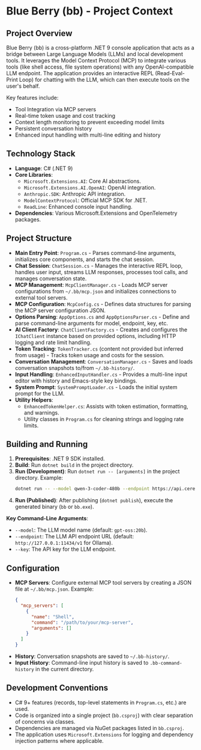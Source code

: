 # Blue Berry (bb) - Project Context

## Project Overview

Blue Berry (bb) is a cross-platform .NET 9 console application that acts as a bridge between Large Language Models (LLMs) and local development tools. It leverages the Model Context Protocol (MCP) to integrate various tools (like shell access, file system operations) with any OpenAI-compatible LLM endpoint. The application provides an interactive REPL (Read-Eval-Print Loop) for chatting with the LLM, which can then execute tools on the user's behalf.

Key features include:
- Tool Integration via MCP servers
- Real-time token usage and cost tracking
- Context length monitoring to prevent exceeding model limits
- Persistent conversation history
- Enhanced input handling with multi-line editing and history

## Technology Stack

- **Language**: C# (.NET 9)
- **Core Libraries**:
  - `Microsoft.Extensions.AI`: Core AI abstractions.
  - `Microsoft.Extensions.AI.OpenAI`: OpenAI integration.
  - `Anthropic.SDK`: Anthropic API integration.
  - `ModelContextProtocol`: Official MCP SDK for .NET.
  - `ReadLine`: Enhanced console input handling.
- **Dependencies**: Various Microsoft.Extensions and OpenTelemetry packages.

## Project Structure

- **Main Entry Point**: `Program.cs` - Parses command-line arguments, initializes core components, and starts the chat session.
- **Chat Session**: `ChatSession.cs` - Manages the interactive REPL loop, handles user input, streams LLM responses, processes tool calls, and manages conversation state.
- **MCP Management**: `McpClientManager.cs` - Loads MCP server configurations from `~/.bb/mcp.json` and initializes connections to external tool servers.
- **MCP Configuration**: `McpConfig.cs` - Defines data structures for parsing the MCP server configuration JSON.
- **Options Parsing**: `AppOptions.cs` and `AppOptionsParser.cs` - Define and parse command-line arguments for model, endpoint, key, etc.
- **AI Client Factory**: `ChatClientFactory.cs` - Creates and configures the `IChatClient` instance based on provided options, including HTTP logging and rate limit handling.
- **Token Tracking**: `TokenTracker.cs` (content not provided but inferred from usage) - Tracks token usage and costs for the session.
- **Conversation Management**: `ConversationManager.cs` - Saves and loads conversation snapshots to/from `~/.bb-history/`.
- **Input Handling**: `EnhancedInputHandler.cs` - Provides a multi-line input editor with history and Emacs-style key bindings.
- **System Prompt**: `SystemPromptLoader.cs` - Loads the initial system prompt for the LLM.
- **Utility Helpers**:
  - `EnhancedTokenHelper.cs`: Assists with token estimation, formatting, and warnings.
  - Utility classes in `Program.cs` for cleaning strings and logging rate limits.

## Building and Running

1.  **Prerequisites**: .NET 9 SDK installed.
2.  **Build**: Run `dotnet build` in the project directory.
3.  **Run (Development)**: Run `dotnet run -- [arguments]` in the project directory.
    Example:
    ```bash
    dotnet run -- --model qwen-3-coder-480b --endpoint https://api.cerebras.ai/v1 --key YOUR_API_KEY_HERE
    ```
4.  **Run (Published)**: After publishing (`dotnet publish`), execute the generated binary (`bb` or `bb.exe`).

**Key Command-Line Arguments**:
- `--model`: The LLM model name (default: `gpt-oss:20b`).
- `--endpoint`: The LLM API endpoint URL (default: `http://127.0.0.1:11434/v1` for Ollama).
- `--key`: The API key for the LLM endpoint.

## Configuration

- **MCP Servers**: Configure external MCP tool servers by creating a JSON file at `~/.bb/mcp.json`.
  Example:
  ```json
  {
    "mcp_servers": [
      {
        "name": "Shell",
        "command": "/path/to/your/mcp-server",
        "arguments": []
      }
    ]
  }
  ```
- **History**: Conversation snapshots are saved to `~/.bb-history/`.
- **Input History**: Command-line input history is saved to `.bb-command-history` in the current directory.

## Development Conventions

- C# 9+ features (records, top-level statements in `Program.cs`, etc.) are used.
- Code is organized into a single project (`bb.csproj`) with clear separation of concerns via classes.
- Dependencies are managed via NuGet packages listed in `bb.csproj`.
- The application uses `Microsoft.Extensions` for logging and dependency injection patterns where applicable.